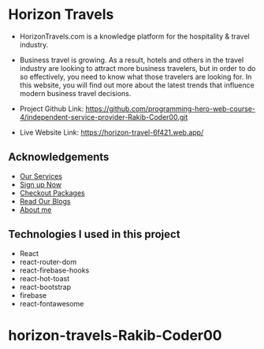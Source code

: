# Horizon Travels

- HorizonTravels.com is a knowledge platform for the hospitality & travel industry.

- Business travel is growing. As a result, hotels and others in the travel industry are looking to attract more business travelers, but in order to do so effectively, you need to know what those travelers are looking for. In this website, you will find out more about the latest trends that influence modern business travel decisions.

- Project Github Link: https://github.com/programming-hero-web-course-4/independent-service-provider-Rakib-Coder00.git

- Live Website Link: https://horizon-travel-6f421.web.app/

## Acknowledgements

- [Our Services](https://horizon-travel-6f421.web.app/services)
- [Sign up Now](https://horizon-travel-6f421.web.app/signup)
- [Checkout Packages  ](https://horizon-travel-6f421.web.app/checkout)
- [Read Our Blogs ](https://horizon-travel-6f421.web.app/blog)
- [About me](https://horizon-travel-6f421.web.app/about)


## Technologies I used in this project 
-  React
-  react-router-dom
-  react-firebase-hooks
-  react-hot-toast
-  react-bootstrap
-  firebase
-  react-fontawesome

# horizon-travels-Rakib-Coder00